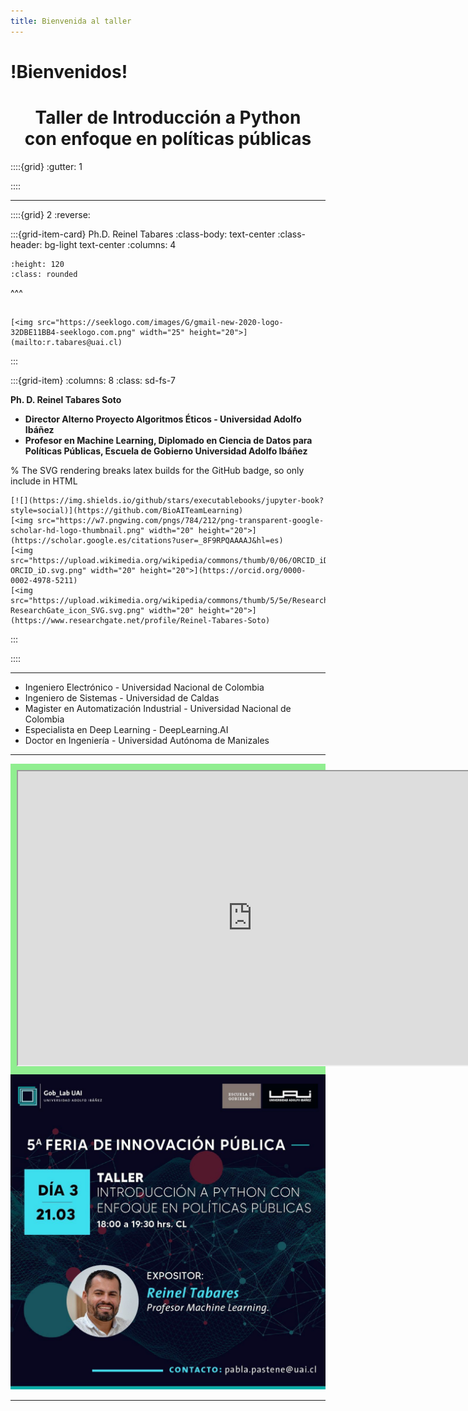 ```yaml
---
title: Bienvenida al taller
---
```


# !Bienvenidos!

<center><h1>Taller de Introducción a Python <br>con enfoque en políticas públicas</br></h1></center>

::::{grid}
:gutter: 1


::::

---


::::{grid} 2
:reverse:

:::{grid-item-card} Ph.D. Reinel Tabares
:class-body: text-center
:class-header: bg-light text-center
:columns: 4

```{image} _static/rts.png
:height: 120
:class: rounded
```
^^^
```{only} html

[<img src="https://seeklogo.com/images/G/gmail-new-2020-logo-32DBE11BB4-seeklogo.com.png" width="25" height="20">](mailto:r.tabares@uai.cl)
```
:::

:::{grid-item}
:columns: 8
:class: sd-fs-7

**Ph. D. Reinel Tabares Soto**

* <strong>Director Alterno Proyecto Algoritmos Éticos - Universidad Adolfo Ibáñez</strong>
* <strong>Profesor en Machine Learning, Diplomado en Ciencia de Datos para Políticas Públicas, Escuela de Gobierno Universidad Adolfo Ibáñez</strong>


% The SVG rendering breaks latex builds for the GitHub badge, so only include in HTML

```{only} html
[![](https://img.shields.io/github/stars/executablebooks/jupyter-book?style=social)](https://github.com/BioAITeamLearning)
[<img src="https://w7.pngwing.com/pngs/784/212/png-transparent-google-scholar-hd-logo-thumbnail.png" width="20" height="20">](https://scholar.google.es/citations?user=_8F9RPQAAAAJ&hl=es)
[<img src="https://upload.wikimedia.org/wikipedia/commons/thumb/0/06/ORCID_iD.svg/2048px-ORCID_iD.svg.png" width="20" height="20">](https://orcid.org/0000-0002-4978-5211)
[<img src="https://upload.wikimedia.org/wikipedia/commons/thumb/5/5e/ResearchGate_icon_SVG.svg/1200px-ResearchGate_icon_SVG.svg.png" width="20" height="20">](https://www.researchgate.net/profile/Reinel-Tabares-Soto)
```

:::

::::

---

* Ingeniero Electrónico -  Universidad Nacional de Colombia
* Ingeniero de Sistemas - Universidad de Caldas
* Magister en Automatización Industrial - Universidad Nacional de Colombia
* Especialista en Deep Learning - DeepLearning.AI
* Doctor en Ingeniería - Universidad Autónoma de Manizales

---

<div class="admonition tip" style="background: lightgreen; padding: 10px">
    <iframe src="https://docs.google.com/presentation/d/e/2PACX-1vS00crOTjQAcbpzYspVdfmtYygykzMjvalPlnRzBUj7hSAPP6v6V214fRh2VBxplfr27WqBVFIHmtmF/embed?start=true&loop=true&delayms=3000" frameborder="1" width="750" height="470" allowfullscreen="true" mozallowfullscreen="true" webkitallowfullscreen="true"></iframe>
</div>


<img src="_static/post_taller.jpeg" alt="post_redes_taller" class="center">

---

